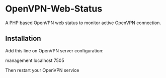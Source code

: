 # OpenVPN-Web-Status

A PHP based OpenVPN web status to monitor active OpenVPN connection.

## Installation

Add this line on OpenVPN server configuration:

management localhost 7505

Then restart your OpenVPN service
